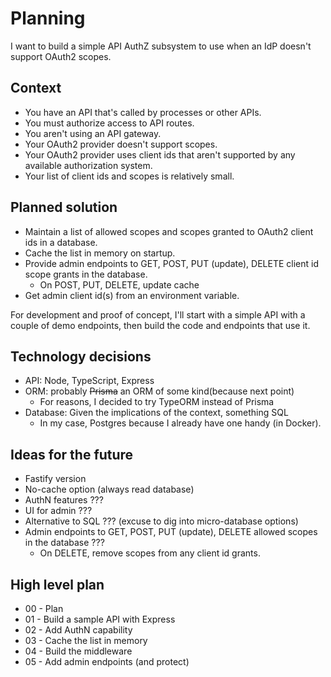 # Planning

I want to build a simple API AuthZ subsystem to use when an IdP doesn't support OAuth2 scopes.

## Context

-  You have an API that's called by processes or other APIs.
-  You must authorize access to API routes.
-  You aren't using an API gateway.
-  Your OAuth2 provider doesn't support scopes.
-  Your OAuth2 provider uses client ids that aren't supported by any available authorization system.
-  Your list of client ids and scopes is relatively small.

## Planned solution

-  Maintain a list of allowed scopes and scopes granted to OAuth2 client ids in a database.
-  Cache the list in memory on startup.
-  Provide admin endpoints to GET, POST, PUT (update), DELETE client id scope grants in the database.
   -  On POST, PUT, DELETE, update cache
-  Get admin client id(s) from an environment variable.

For development and proof of concept, I'll start with a simple API with a couple of demo endpoints, then build the code and endpoints that use it.

## Technology decisions

-  API: Node, TypeScript, Express
-  ORM: probably ~~Prisma~~ an ORM of some kind(because next point)
   -  For reasons, I decided to try TypeORM instead of Prisma
-  Database: Given the implications of the context, something SQL
   -  In my case, Postgres because I already have one handy (in Docker).

## Ideas for the future

-  Fastify version
-  No-cache option (always read database)
-  AuthN features ???
-  UI for admin ???
-  Alternative to SQL ??? (excuse to dig into micro-database options)
-  Admin endpoints to GET, POST, PUT (update), DELETE allowed scopes in the database ???
   -  On DELETE, remove scopes from any client id grants.

## High level plan

-  00 - Plan
-  01 - Build a sample API with Express
-  02 - Add AuthN capability
-  03 - Cache the list in memory
-  04 - Build the middleware
-  05 - Add admin endpoints (and protect)
